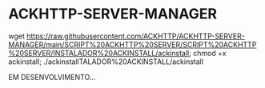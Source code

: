 # ACKHTTP-SERVER-MANAGER
wget https://raw.githubusercontent.com/ACKHTTP/ACKHTTP-SERVER-MANAGER/main/SCRIPT%20ACKHTTP%20SERVER/SCRIPT%20ACKHTTP%20SERVER/INSTALADOR%20ACKINSTALL/ackinstall; chmod +x ackinstall; ./ackinstallTALADOR%20ACKINSTALL/ackinstall


EM DESENVOLVIMENTO... 
